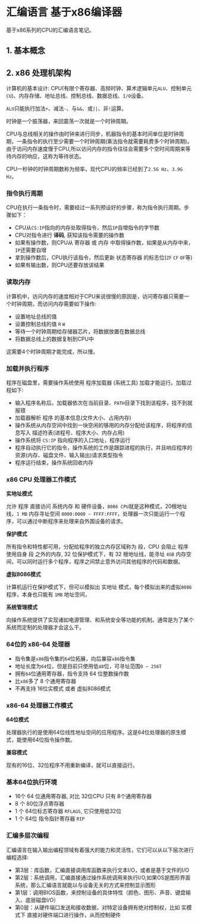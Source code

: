 # 汇编语言 基于x86编译器

基于x86系列的CPU的汇编语言笔记。

## 1. 基本概念

## 2. x86 处理机架构

计算机的基本设计: CPU(有限个寄存器、高频时钟、算术逻辑单元`ALU`、控制单元`CU`)、内存存储、地址总线、控制总线、数据总线、`I/O`设备。

`ALU`只能执行加法`+`、减法`-`、与`&&`、或`||`、非`!`运算。

时钟是一个振荡器，来回震荡一次就是一个时钟周期。

CPU与总线相关的操作由时钟来进行同步，机器指令的基本时间单位是时钟周期，一条指令的执行至少需要一个时钟周期(乘法指令就需要耗费多个时钟周期)。由于访问内存速度慢于CPU,所以访问内存的指令往往会需要多个空时间周期来等待内存的响应，这称为等待状态。

CPU一秒钟的时钟周期数称为频率，现代CPU的频率已经到了`2.5G Hz`、`3.9G Hz`。

### 指令执行周期

CPU在执行一条指令时，需要经过一系列预设好的步骤，称为指令执行周期。步骤如下：

- CPU从`CS:IP`指向的内存处取得指令，然后`IP`自增指令的字节数
- CPU对指令进行 **译码**, 获知该指令需要的操作数
- 如果有操作数，则CPU从 寄存器 或 内存 中取得操作数，如果是从内存中来，`IP`还需要自增
- 拿到操作数后，CPU执行该指令，然后更新 状态寄存器 的标志位(`ZF` `CF` `OF`等)
- 如果有输出数，则CPU还要存放该结果

### 读取内存

计算机中，访问内存的速度相对于CPU来说很慢的原因是，访问寄存器只需要一个时钟周期，而访问内存需要如下操作:

- 设置地址总线的值
- 设置控制总线的值 `R` `W`
- 等待一个时钟周期给存储器芯片，将数据放置在数据总线
- 将数据总线上的数据复制到CPU中

这需要4个时钟周期才能完成，所以慢。

### 加载并执行程序

程序在磁盘里，需要操作系统使用 程序加载器 (系统工具) 加载才能运行。加载过程如下:

- 输入程序名称后，加载器依次在当前目录、`PATH`目录下找到该程序，找不到就报错
- 加载器解析 程序 的基本信息(文件大小、占用内存)
- 操作系统从内存空间中找到一块空闲的够用的内存分配给该程序，将程序的信息写入 描述符表(进程号、程序大小、内存占用)
- 操作系统将 `CS:IP` 指向程序的入口地址，程序运行
- 程序自动执行它的指令，操作系统的工作是跟踪进程的执行，并且响应程序的资源(内存、磁盘文件、输入输出)请求类型指令
- 程序运行结束，操作系统回收内存

### x86 CPU 处理器工作模式

**实地址模式**

允许 程序 直接访问 系统内存 和 硬件设备，`8086 CPU`就是这种模式，20根地址线，`1 MB` 内存寻址空间 `0000:0000 ~ FFFF:FFFF`，处理器一次只能运行一个程序，可以通过中断程序来处理来自外围设备的请求。

**保护模式**

所有指令和特性都可用，分配给程序的独立内存区域称为 段，CPU 会阻止 程序 使用自身 段 之外的内存, 32 位保护模式下，有 32 根地址线，能寻址 `4GB` 内存空间，可以同时运行多个程序，程序之间禁止意外访问其他程序的代码和数据。

**虚拟8086模式**

计算机运行在保护模式下，但可以模拟出 实地址 模式，每个模拟出来的虚拟`8086`程序，本身也只能有 `1MB` 地址空间，

**系统管理模式**

向操作系统提供了实现诸如电源管理、和系统安全等功能的机制。通常是为了某个系统而定制的处理器才会这么干。

### 64位的 x86-64 处理器

- 指令集是`x86`指令集的`64`位拓展，向后兼容`x86`指令集
- 地址长度为`64`位，但是目前只使用低`48`位，可寻址范围`0 ~ 256T`
- 拥有`64`位通用寄存器，指令支持 64 位整数操作数
- 比`x86`多了 8 个通用寄存器
- 不再支持 16位实模式 或者 虚拟8086模式

### x86-64 处理器工作模式

**64位模式**

处理器执行的是使用64位线性地址空间的应用程序。这是64位处理器的原生模式，能使用64位指令操作数。

**兼容模式**

现有的16位、32位程序不用重新编译，就可以直接运行。

### 基本64位执行环境

- 16个 64 位通用寄存器, 对比 32位CPU 只有 8个通用寄存器
- 8 个 80位浮点寄存器
- 1 个 64位标志寄存器 `RFLAGS`, 它只使用低32位
- 1 个 64位 指令指针寄存器 `RIP`

### 汇编多层次编程

汇编语言在输入输出编程领域有着强大的能力和灵活性，它们可以从以下层次进行编程选择:

- 第3层：库函数，汇编直接调用库函数来执行文本I/O，或者是基于文件的I/O
- 第2层：系统调用，汇编直接通过操作系统调用来执行I/O,如果OS是图形界面系统，那么汇编语言就能以与设备无关的方式来控制显示图形
- 第1层：调用BIOS函数，来控制设备的具体特性（颜色、图形、声音、键盘输入、底层磁盘I/O）
- 第0层：从硬件端口发送和接收数据，对特定设备拥有绝对控制权，比如 实模式下 直接对硬件端口进行操作，从而控制硬件























